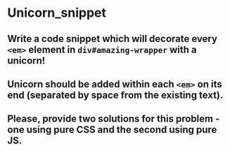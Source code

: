 # Unicorn_snippet

## Write a code snippet which will decorate every <code>&lt;em></code> element in <code>div#amazing-wrapper</code> with a unicorn!
## Unicorn should be added within each <code>&lt;em></code> on its end (separated by space from the existing text).
## Please, provide two solutions for this problem - one using pure CSS and the second using pure JS.
